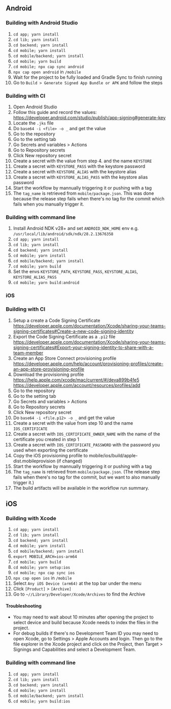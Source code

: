 
## Android

### Building with Android Studio

1. `cd app; yarn install`
2. `cd lib; yarn install`
3. `cd backend; yarn install`
4. `cd mobile; yarn install`
5. `cd mobile/backend; yarn install`
6. `cd mobile; yarn build`
7. `cd mobile; npx cap sync android`
8. `npx cap open android` in `/mobile`
9. Wait for the project to be fully loaded and Gradle Sync to finish running
10. Go to `Build > Generate Signed App Bundle or APK` and follow the steps

### Building with CI

1. Open Android Studio
2. Follow this guide and record the values: https://developer.android.com/studio/publish/app-signing#generate-key
3. Locate the `.jks` file
4. Do `base64 -i <file> -o _` and get the value
5. Go to the repository
6. Go to the setting tab
7. Go Secrets and variables > Actions
8. Go to Repository secrets
9. Click New repository secret
10. Create a secret with the value from step 4. and the name `KEYSTORE`
11. Create a secret with `KEYSTORE_PASS` with the keystore password
12. Create a secret with `KEYSTORE_ALIAS` with the keystore alias
13. Create a secret with `KEYSTORE_ALIAS_PASS` with the keystore alias password
14. Start the workflow by mannually triggering it or pushing with a tag
15. The `tag_name` is retrieved from `mobile/package.json`. This was done because the release step
fails when there's no tag for the commit which fails when you manually trigger it.

### Building with command line

1. Install Android NDK v28+ and set `ANDROID_NDK_HOME` env e.g. `/usr/local/lib/android/sdk/ndk/28.2.13676358`
2. `cd app; yarn install`
3. `cd lib; yarn install`
4. `cd backend; yarn install`
5. `cd mobile; yarn install`
6. `cd mobile/backend; yarn install`
7. `cd mobile; yarn build`
8. Set the envs `KEYSTORE_PATH`, `KEYSTORE_PASS`, `KEYSTORE_ALIAS`, `KEYSTORE_ALIAS_PASS`
9. `cd mobile; yarn build:android`

### iOS

### Building with CI
1. Setup a create a Code Signing Certificate https://developer.apple.com/documentation/Xcode/sharing-your-teams-signing-certificates#Create-a-new-code-signing-identity
2. Export the Code Signing Certificate as a `.p12` file https://developer.apple.com/documentation/Xcode/sharing-your-teams-signing-certificates#Export-your-signing-identity-to-share-with-a-team-member
3. Create an App Store Connect provisioning profile https://developer.apple.com/help/account/provisioning-profiles/create-an-app-store-provisioning-profile
4. Download the provisioning profile https://help.apple.com/xcode/mac/current/#/deva899b4fe5 https://developer.apple.com/account/resources/profiles/add
5. Go to the repository
6. Go to the setting tab
7. Go Secrets and variables > Actions
8. Go to Repository secrets
9. Click New repository secret
10. Do `base64 -i <file.p12> -o _` and get the value
11. Create a secret with the value from step 10 and the name `IOS_CERTIFICATE`
12. Create a secret with `IOS_CERTIFICATE_OWNER_NAME` with the name of the certificate you created in step 1
13. Create a secret with `IOS_CERTIFICATE_PASSWORD` with the password you used when exporting the certificate
14. Copy the iOS provisioning profile to mobile/ios/build/apple-dist.mobileprovision (if changed)
15. Start the workflow by mannually triggering it or pushing with a tag
16. The `tag_name` is retrieved from `mobile/package.json`.
    (The release step fails when there's no tag for the commit, but we want to also manually trigger it.)
17. The build artifacts will be available in the workflow run summary.
## iOS

### Building with Xcode
1. `cd app; yarn install`
2. `cd lib; yarn install`
3. `cd backend; yarn install`
4. `cd mobile; yarn install`
5. `cd mobile/backend; yarn install`
6. `export MOBILE_ARCH=ios-arm64`
7. `cd mobile; yarn build`
8. `cd mobile; yarn setup:ios`
9. `cd mobile; npx cap sync ios`
10. `npx cap open ios` in `/mobile`
11. Select `Any iOS Device (arm64)` at the top bar under the menu
12. Click `[Product]` > `[Archive]`
13. Go to `~//Library/Developer/Xcode/Archives` to find the Archive

#### Troubleshooting

- You may need to wait about 10 minutes after opening the project to select device and build because Xcode needs to index the files
in the project.
- For debug builds if there's no Development Team ID you may need to open Xcode, go to Settings > Apple Accounts and login.
Then go to the file explorer in the Xcode project and click on the Project, then Target > Signings and Capabilities and
select a Development Team.

### Building with command line
1. `cd app; yarn install`
2. `cd lib; yarn install`
3. `cd backend; yarn install`
4. `cd mobile; yarn install`
5. `cd mobile/backend; yarn install`
6. `cd mobile; yarn build:ios`

